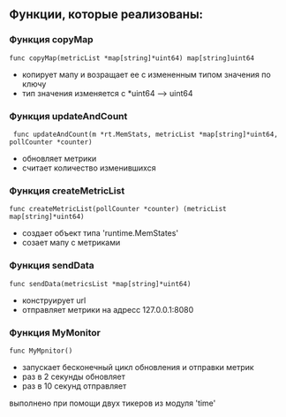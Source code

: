 ## Функции, которые реализованы:

### Функция copyMap

    func copyMap(metricList *map[string]*uint64) map[string]uint64

+ копирует мапу и возращает ее с измененным типом значения по ключу
+ тип значения изменяется с *uint64 --> uint64

### Функция updateAndCount

     func updateAndCount(m *rt.MemStats, metricList *map[string]*uint64, pollCounter *counter) 

+ обновляет метрики
+ считает количество изменившихся

### Функция createMetricList

    func createMetricList(pollCounter *counter) (metricList map[string]*uint64)

+ создает объект типа 'runtime.MemStates'
+ созает мапу с метриками

### Функция sendData 

    func sendData(metricsList *map[string]*uint64)

+ конструирует url
+ отправляет метрики на адресс 127.0.0.1:8080

### Функция MyMonitor

    func MyMpnitor()

+ запускает бесконечный цикл обновления и отправки метрик
+ раз в 2 секунды обновляет
+ раз в 10 секунд отправляет

выполнено при помощи двух тикеров из модуля 'time'